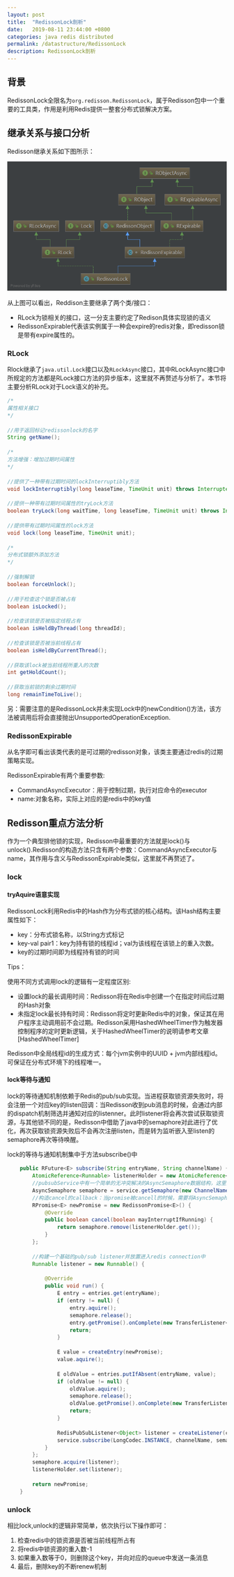 ```yaml
---
layout: post
title:  "RedissonLock剖析"
date:   2019-08-11 23:44:00 +0800
categories: java redis distributed
permalink: /datastructure/RedissonLock
description: RedissonLock剖析
---
```


## 背景
RedissonLock全限名为`org.redisson.RedissonLock`，属于Redisson包中一个重要的工具类，作用是利用Redis提供一整套分布式锁解决方案。

## 继承关系与接口分析
Redisson继承关系如下图所示：

![redisson](../resources/img/RedissonLock.png)

从上图可以看出，Reddison主要继承了两个类/接口：

* RLock为锁相关的接口，这一分支主要约定了Redison具体实现锁的语义
* RedissonExpirable代表该实例属于一种会expire的redis对象，即redisson锁是带有expire属性的。

### RLock
Rlock继承了`java.util.Lock`接口以及`RLockAsync`接口，其中RLockAsync接口中所规定的方法都是RLock接口方法的异步版本，这里就不再赘述与分析了。本节将主要分析RLock对于Lock语义的补充。

```java
/*
属性相关接口
*/

//用于返回标记redissonlock的名字
String getName();

/*
方法增强：增加过期时间属性
*/

//提供了一种带有过期时间的lockInterruptibly方法
void lockInterruptibly(long leaseTime, TimeUnit unit) throws InterruptedException;

//提供一种带有过期时间属性的tryLock方法
boolean tryLock(long waitTime, long leaseTime, TimeUnit unit) throws InterruptedException;

//提供带有过期时间属性的lock方法
void lock(long leaseTime, TimeUnit unit);

/*
分布式锁额外添加方法
*/

//强制解锁
boolean forceUnlock();

//用于检查这个锁是否被占有
boolean isLocked();

//检查该锁是否被指定线程占有
boolean isHeldByThread(long threadId);

//检查该锁是否被当前线程占有
boolean isHeldByCurrentThread();

//获取该lock被当前线程所重入的次数
int getHoldCount();

//获取当前锁的剩余过期时间
long remainTimeToLive();
```

另：需要注意的是RedissonLock并未实现Lock中的newCondition()方法，该方法被调用后将会直接抛出UnsupportedOperationException.

### RedissonExpirable

从名字即可看出该类代表的是可过期的redisson对象，该类主要通过redis的过期策略实现。

RedissonExpirable有两个重要参数:

* CommandAsyncExecutor：用于控制过期，执行对应命令的executor
* name:对象名称，实际上对应的是redis中的key值

## Redisson重点方法分析

作为一个典型排他锁的实现，Redisson中最重要的方法就是lock()与unlock().Redisson的构造方法只含有两个参数：CommandAsyncExecutor与name，其作用与含义与RedissonExpirable类似，这里就不再赘述了。

### lock

#### tryAquire语意实现
RedissonLock利用Redis中的Hash作为分布式锁的核心结构。该Hash结构主要属性如下：

* key：分布式锁名称，以String方式标记
* key-val pair1：key为持有锁的线程id；val为该线程在该锁上的重入次数。
* key的过期时间即为线程持有锁的时间

Tips：

使用不同方式调用lock的逻辑有一定程度区别:

* 设置lock的最长调用时间：Redisson将在Redis中创建一个在指定时间后过期的Hash对象
* 未指定lock最长持有时间：Redisson将定时更新Redis中的对象，保证其在用户程序主动调用前不会过期。Redisson采用HashedWheelTimer作为触发器控制程序的定时更新逻辑，关于HashedWheelTimer的说明请参考文章[HashedWheelTimer]

Redisson中全局线程id的生成方式：每个jvm实例中的UUID + jvm内部线程id。可保证在分布式环境下的线程唯一。

#### lock等待与通知

lock的等待通知机制依赖于Redis的pub/sub实现。当进程获取锁资源失败时，将会注册一个对应key的listen回调：当Redisson收到pub消息的时候，会通过内部的dispatch机制筛选并通知对应的listenner。此时listener将会再次尝试获取锁资源，与其他锁不同的是，Redisson中借助了java中的semaphore对此进行了优化，再次获取锁资源失败后不会再次注册listen，而是转为监听嵌入至listen的semaphore再次等待唤醒。

lock的等待与通知机制集中于方法subscribe()中
```java
    public RFuture<E> subscribe(String entryName, String channelName) {
        AtomicReference<Runnable> listenerHolder = new AtomicReference<Runnable>();
        //pubsubService中有一个简单的无冲突解决的AsyncSemaphore数据结构，这里只是简单从中获取一个
        AsyncSemaphore semaphore = service.getSemaphore(new ChannelName(channelName));
        //构造cancel的callback：当promise被cancell的时候，需要将AsyncSemaphore中的listener remove掉
        RPromise<E> newPromise = new RedissonPromise<E>() {
            @Override
            public boolean cancel(boolean mayInterruptIfRunning) {
                return semaphore.remove(listenerHolder.get());
            }
        };

        //构建一个基础的pub/sub listener并放置进入redis connection中
        Runnable listener = new Runnable() {

            @Override
            public void run() {
                E entry = entries.get(entryName);
                if (entry != null) {
                    entry.aquire();
                    semaphore.release();
                    entry.getPromise().onComplete(new TransferListener<E>(newPromise));
                    return;
                }
                
                E value = createEntry(newPromise);
                value.aquire();
                
                E oldValue = entries.putIfAbsent(entryName, value);
                if (oldValue != null) {
                    oldValue.aquire();
                    semaphore.release();
                    oldValue.getPromise().onComplete(new TransferListener<E>(newPromise));
                    return;
                }
                
                RedisPubSubListener<Object> listener = createListener(channelName, value);
                service.subscribe(LongCodec.INSTANCE, channelName, semaphore, listener);
            }
        };
        semaphore.acquire(listener);
        listenerHolder.set(listener);
        
        return newPromise;
    }
```

### unlock

相比lock,unlock的逻辑非常简单，依次执行以下操作即可：

1. 检查redis中的锁资源是否被当前线程所占有
2. 将redis中锁资源的重入数-1
3. 如果重入数等于0，则删除这个key，并向对应的queue中发送一条消息
4. 最后，删除key的不断renew机制


